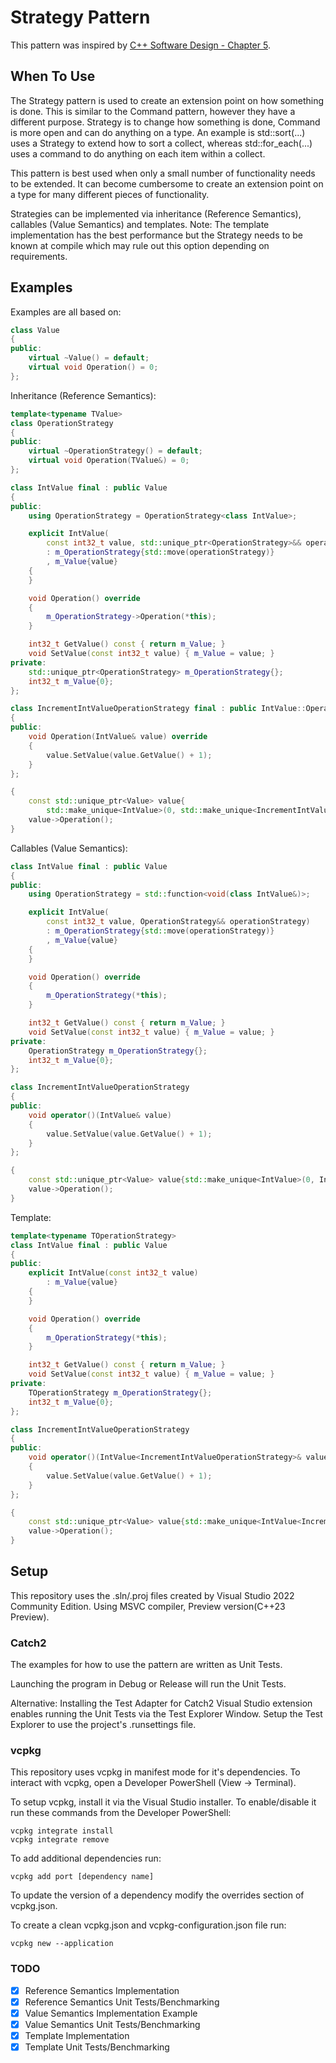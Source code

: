 # Strategy Pattern

This pattern was inspired by [C++ Software Design - Chapter 5](https://www.oreilly.com/library/view/c-software-design/9781098113155/).

## When To Use

The Strategy pattern is used to create an extension point on how something is done. This is similar to the Command pattern, however they have a different purpose. Strategy is to change how something is done, Command is more open and can do anything on a type. An example is std::sort(...) uses a Strategy to extend how to sort a collect, whereas std::for_each(...) uses a command to do anything on each item within a collect.

This pattern is best used when only a small number of functionality needs to be extended. It can become cumbersome to create an extension point on a type for many different pieces of functionality.

Strategies can be implemented via inheritance (Reference Semantics), callables (Value Semantics) and templates. Note: The template implementation has the best performance but the Strategy needs to be known at compile which may rule out this option depending on requirements.

## Examples

Examples are all based on:
```cpp
class Value
{
public:
    virtual ~Value() = default;
    virtual void Operation() = 0;
};
```

Inheritance (Reference Semantics):
```cpp
template<typename TValue>
class OperationStrategy
{
public:
    virtual ~OperationStrategy() = default;
    virtual void Operation(TValue&) = 0;
};

class IntValue final : public Value
{
public:
    using OperationStrategy = OperationStrategy<class IntValue>;

    explicit IntValue(
        const int32_t value, std::unique_ptr<OperationStrategy>&& operationStrategy)
        : m_OperationStrategy{std::move(operationStrategy)}
        , m_Value{value}
    {
    }

    void Operation() override
    {
        m_OperationStrategy->Operation(*this);
    }

    int32_t GetValue() const { return m_Value; }
    void SetValue(const int32_t value) { m_Value = value; }
private:
    std::unique_ptr<OperationStrategy> m_OperationStrategy{};
    int32_t m_Value{0};
};

class IncrementIntValueOperationStrategy final : public IntValue::OperationStrategy
{
public:
    void Operation(IntValue& value) override
    {
        value.SetValue(value.GetValue() + 1);
    }
};

{
    const std::unique_ptr<Value> value{
        std::make_unique<IntValue>(0, std::make_unique<IncrementIntValueOperationStrategy>()};
    value->Operation();
}
```

Callables (Value Semantics):
```cpp
class IntValue final : public Value
{
public:
    using OperationStrategy = std::function<void(class IntValue&)>;

    explicit IntValue(
        const int32_t value, OperationStrategy&& operationStrategy)
        : m_OperationStrategy{std::move(operationStrategy)}
        , m_Value{value}
    {
    }

    void Operation() override
    {
        m_OperationStrategy(*this);
    }

    int32_t GetValue() const { return m_Value; }
    void SetValue(const int32_t value) { m_Value = value; }
private:
    OperationStrategy m_OperationStrategy{};
    int32_t m_Value{0};
};

class IncrementIntValueOperationStrategy
{
public:
    void operator()(IntValue& value)
    {
        value.SetValue(value.GetValue() + 1);
    }
};

{
    const std::unique_ptr<Value> value{std::make_unique<IntValue>(0, IncrementIntValueOperationStrategy{})};
    value->Operation();
}
```

Template:
```cpp
template<typename TOperationStrategy>
class IntValue final : public Value
{
public:
    explicit IntValue(const int32_t value)
        : m_Value{value}
    {
    }

    void Operation() override
    {
        m_OperationStrategy(*this);
    }

    int32_t GetValue() const { return m_Value; }
    void SetValue(const int32_t value) { m_Value = value; }
private:
    TOperationStrategy m_OperationStrategy{};
    int32_t m_Value{0};
};

class IncrementIntValueOperationStrategy
{
public:
    void operator()(IntValue<IncrementIntValueOperationStrategy>& value)
    {
        value.SetValue(value.GetValue() + 1);
    }
};

{
    const std::unique_ptr<Value> value{std::make_unique<IntValue<IncrementIntValueOperationStrategy>>(0)};
    value->Operation();
}
```

## Setup

This repository uses the .sln/.proj files created by Visual Studio 2022 Community Edition.
Using MSVC compiler, Preview version(C++23 Preview). 

### Catch2
The examples for how to use the pattern are written as Unit Tests.

Launching the program in Debug or Release will run the Unit Tests.

Alternative:
Installing the Test Adapter for Catch2 Visual Studio extension enables running the Unit Tests via the Test Explorer Window. Setup the Test Explorer to use the project's .runsettings file.

### vcpkg
This repository uses vcpkg in manifest mode for it's dependencies. To interact with vcpkg, open a Developer PowerShell (View -> Terminal).

To setup vcpkg, install it via the Visual Studio installer. To enable/disable it run these commands from the Developer PowerShell:
```
vcpkg integrate install
vcpkg integrate remove
```

To add additional dependencies run:
```
vcpkg add port [dependency name]
```

To update the version of a dependency modify the overrides section of vcpkg.json. 

To create a clean vcpkg.json and vcpkg-configuration.json file run:
```
vcpkg new --application
```

### TODO
- [x] Reference Semantics Implementation
- [x] Reference Semantics Unit Tests/Benchmarking
- [x] Value Semantics Implementation Example
- [x] Value Semantics Unit Tests/Benchmarking
- [x] Template Implementation
- [x] Template Unit Tests/Benchmarking
